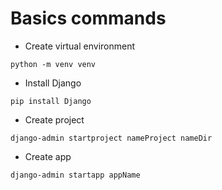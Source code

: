 # Basics commands
- Create virtual environment

``
python -m venv venv
``

- Install Django

``
pip install Django
``


- Create project

``
django-admin startproject nameProject nameDir
``


- Create app

``
django-admin startapp appName
``
